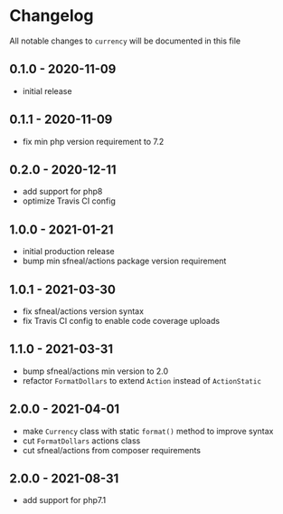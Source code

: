 # Changelog

All notable changes to `currency` will be documented in this file


## 0.1.0 - 2020-11-09
- initial release


## 0.1.1 - 2020-11-09
- fix min php version requirement to 7.2


## 0.2.0 - 2020-12-11
- add support for php8
- optimize Travis CI config


## 1.0.0 - 2021-01-21
- initial production release
- bump min sfneal/actions package version requirement


## 1.0.1 - 2021-03-30
- fix sfneal/actions version syntax
- fix Travis CI config to enable code coverage uploads


## 1.1.0 - 2021-03-31
- bump sfneal/actions min version to 2.0
- refactor `FormatDollars` to extend `Action` instead of `ActionStatic`


## 2.0.0 - 2021-04-01
- make `Currency` class with static `format()` method to improve syntax
- cut `FormatDollars` actions class
- cut sfneal/actions from composer requirements
 
 
## 2.0.0 - 2021-08-31
- add support for php7.1
